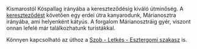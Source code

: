 Kismarostól Kóspallag irányába a kereszteződésig kiváló útminőség. A [kereszteződést](#geo:%C3%9Atkeresztez%C5%91d%C3%A9s@47.86869,18.926939) követően egy erdei útra kanyarodunk, Márianosztra irányába, ami helyenként kátyús. A forgalom Márianosztráig gyér, viszont onnan lefelé már találkozhatunk turistákkal. 

Könnyen kapcsolható az úthoz a [Szob - Letkés - Esztergomi szakasz](#SzobLetkesEsztergom) is.
